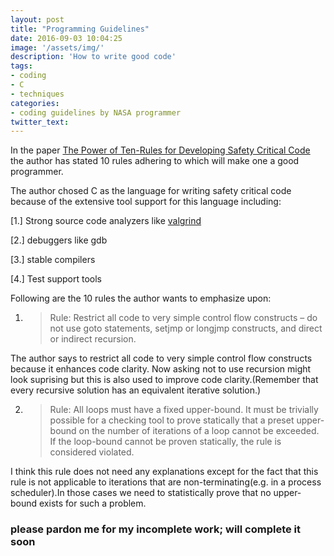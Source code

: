 ```yaml
---
layout: post
title: "Programming Guidelines"
date: 2016-09-03 10:04:25
image: '/assets/img/'
description: 'How to write good code'
tags:
- coding
- C
- techniques
categories:
- coding guidelines by NASA programmer
twitter_text:
---
```


In the paper [The Power of Ten-Rules for Developing Safety Critical Code](http://spinroot.com/gerard/pdf/P10.pdf)
the author has stated 10 rules adhering to which will make one a good programmer.

The author chosed C as the language for writing safety critical code because of the extensive tool support for this language including:


[1.] Strong source code analyzers like [valgrind]( http://valgrind.org)

[2.] debuggers like gdb

[3.] stable compilers

[4.] Test support tools


Following are the 10 rules the author wants to emphasize upon:


1. > Rule: Restrict all code to very simple control flow constructs – do not use goto
   > statements, setjmp or longjmp constructs, and direct or indirect recursion.


The author says to restrict all code to very simple control flow constructs because
it enhances code clarity. Now asking not to use recursion might look suprising but
this is also used to improve code clarity.(Remember that every recursive solution has an
equivalent iterative solution.)


2. >  Rule: All loops must have a fixed upper-bound. It must be trivially possible for a
   > checking tool to prove statically that a preset upper-bound on the number of iterations
   > of a loop cannot be exceeded. If the loop-bound cannot be proven statically, the rule
   > is considered violated.

I think this rule does not need any explanations except for the fact that this rule is not applicable to iterations that
are non-terminating(e.g. in a  process scheduler).In those cases we need to statistically prove that no upper-bound exists for such a problem.

### please pardon me for my incomplete work; will complete it soon ###
